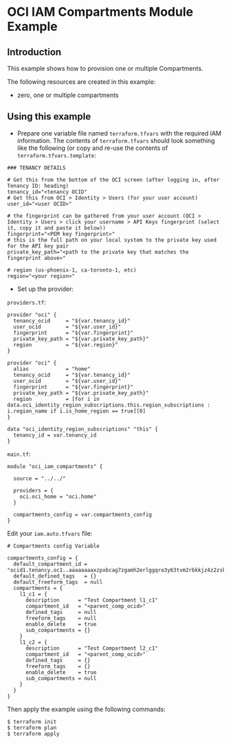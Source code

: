 # OCI IAM Compartments Module Example

## Introduction

This example shows how to provision one or multiple Compartments.

The following resources are created in this example:

* zero, one or multiple compartments

## Using this example
* Prepare one variable file named `terraform.tfvars` with the required IAM information. The contents of `terraform.tfvars` should look something like the following (or copy and re-use the contents of `terraform.tfvars.template`:

```
### TENANCY DETAILS

# Get this from the bottom of the OCI screen (after logging in, after Tenancy ID: heading)
tenancy_id="<tenancy OCID"
# Get this from OCI > Identity > Users (for your user account)
user_id="<user OCID>"

# the fingerprint can be gathered from your user account (OCI > Identity > Users > click your username > API Keys fingerprint (select it, copy it and paste it below))
fingerprint="<PEM key fingerprint>"
# this is the full path on your local system to the private key used for the API key pair
private_key_path="<path to the private key that matches the fingerprint above>"

# region (us-phoenix-1, ca-toronto-1, etc)
region="<your region>"
```

* Set up the provider:

`providers.tf`:

```
provider "oci" {
  tenancy_ocid     = "${var.tenancy_id}"
  user_ocid        = "${var.user_id}"
  fingerprint      = "${var.fingerprint}"
  private_key_path = "${var.private_key_path}"
  region           = "${var.region}"
}

provider "oci" {
  alias            = "home"
  tenancy_ocid     = "${var.tenancy_id}"
  user_ocid        = "${var.user_id}"
  fingerprint      = "${var.fingerprint}"
  private_key_path = "${var.private_key_path}"
  region           = [for i in data.oci_identity_region_subscriptions.this.region_subscriptions : i.region_name if i.is_home_region == true][0]
}

data "oci_identity_region_subscriptions" "this" {
  tenancy_id = var.tenancy_id
}
```
`main.tf`:

```
module "oci_iam_compartments" {

  source = "../../"

  providers = {
    oci.oci_home = "oci.home"
  }

  compartments_config = var.compartments_config
}

```

Edit your `iam.auto.tfvars` file:

```
# Compartments config Variable

compartments_config = {
  default_compartment_id = "ocid1.tenancy.oc1..aaaaaaaaxzpxbcag7zgamh2erlggqro3y63tvm2rbkkjz4z2zskvagupiz7a"
  default_defined_tags   = {}
  default_freeform_tags  = null
  compartments = {
    l1_c1 = {
      description      = "Test Compartment l1_c1"
      compartment_id   = "<parent_comp_ocid>"
      defined_tags     = null
      freeform_tags    = null
      enable_delete    = true
      sub_compartments = {}
    }
    l1_c2 = {
      description      = "Test Compartment l2_c1"
      compartment_id   = "<parent_comp_ocid>"
      defined_tags     = {}
      freeform_tags    = {}
      enable_delete    = true
      sub_compartments = null
    }
  }
}
```

Then apply the example using the following commands:

```
$ terraform init
$ terraform plan
$ terraform apply
```
